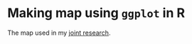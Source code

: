 # Making map using `ggplot` in R

The map used in my <a href="https://doi.org/10.1016/j.socscimed.2024.117030" target="blank">joint research</a>.
